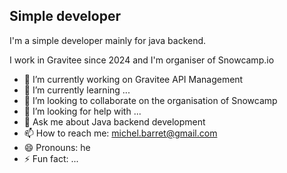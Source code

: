 ## Simple developer

I'm a simple developer mainly for java backend.

I work in Gravitee since 2024 and I'm organiser of Snowcamp.io

- 🔭 I’m currently working on Gravitee API Management
- 🌱 I’m currently learning ...
- 👯 I’m looking to collaborate on the organisation of Snowcamp
- 🤔 I’m looking for help with ...
- 💬 Ask me about Java backend development
- 📫 How to reach me: michel.barret@gmail.com
- 😄 Pronouns: he
- ⚡ Fun fact: ...
